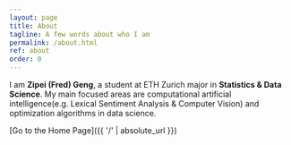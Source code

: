 ```yaml
---
layout: page
title: About
tagline: A few words about who I am
permalink: /about.html
ref: about
order: 0
---
```


I am **Zipei (Fred) Geng**, a student at ETH Zurich major in **Statistics & Data Science**. My main focused areas are computational artificial intelligence(e.g. Lexical Sentiment Analysis & Computer Vision) and optimization algorithms in data science.


[Go to the Home Page]({{ '/' | absolute_url }})
